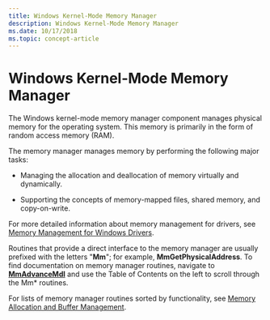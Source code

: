 ```yaml
---
title: Windows Kernel-Mode Memory Manager
description: Windows Kernel-Mode Memory Manager
ms.date: 10/17/2018
ms.topic: concept-article
---
```


# Windows Kernel-Mode Memory Manager


The Windows kernel-mode memory manager component manages physical memory for the operating system. This memory is primarily in the form of random access memory (RAM).

The memory manager manages memory by performing the following major tasks:

-   Managing the allocation and deallocation of memory virtually and dynamically.

-   Supporting the concepts of memory-mapped files, shared memory, and copy-on-write.

For more detailed information about memory management for drivers, see [Memory Management for Windows Drivers](managing-memory-for-drivers.md).

Routines that provide a direct interface to the memory manager are usually prefixed with the letters "**Mm**"; for example, **MmGetPhysicalAddress**. To find documentation on memory manager routines, navigate to [**MmAdvanceMdl**](/windows-hardware/drivers/ddi/wdm/nf-wdm-mmadvancemdl) and use the Table of Contents on the left to scroll through the Mm* routines.

For lists of memory manager routines sorted by functionality, see [Memory Allocation and Buffer Management](/windows-hardware/drivers/ddi/_kernel/#memory-allocation-and-buffer-management).

 

